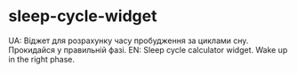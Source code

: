 # sleep-cycle-widget
UA: Віджет для розрахунку часу пробудження за циклами сну. Прокидайся у правильній фазі. EN: Sleep cycle calculator widget. Wake up in the right phase.
